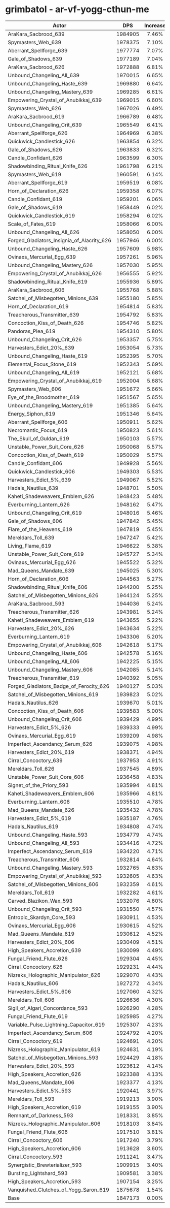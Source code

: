 # grimbatol - ar-vf-yogg-cthun-me
| Actor | DPS | Increase |
|---|:---:|:---:|
|AraKara_Sacbrood_639|1984905|7.46%|
|Spymasters_Web_639|1978375|7.10%|
|Aberrant_Spellforge_639|1977774|7.07%|
|Gale_of_Shadows_639|1977189|7.04%|
|AraKara_Sacbrood_626|1972888|6.81%|
|Unbound_Changeling_All_639|1970015|6.65%|
|Unbound_Changeling_Haste_639|1969880|6.64%|
|Unbound_Changeling_Mastery_639|1969285|6.61%|
|Empowering_Crystal_of_Anubikkaj_639|1969015|6.60%|
|Spymasters_Web_626|1967026|6.49%|
|AraKara_Sacbrood_619|1966789|6.48%|
|Unbound_Changeling_Crit_639|1965549|6.41%|
|Aberrant_Spellforge_626|1964969|6.38%|
|Quickwick_Candlestick_626|1963854|6.32%|
|Gale_of_Shadows_626|1963833|6.32%|
|Candle_Confidant_626|1963599|6.30%|
|Shadowbinding_Ritual_Knife_626|1961798|6.21%|
|Spymasters_Web_619|1960591|6.14%|
|Aberrant_Spellforge_619|1959519|6.08%|
|Horn_of_Declaration_626|1959358|6.07%|
|Candle_Confidant_619|1959201|6.06%|
|Gale_of_Shadows_619|1958449|6.02%|
|Quickwick_Candlestick_619|1958294|6.02%|
|Scale_of_Fates_619|1958066|6.00%|
|Unbound_Changeling_All_626|1958050|6.00%|
|Forged_Gladiators_Insignia_of_Alacrity_626|1957946|6.00%|
|Unbound_Changeling_Haste_626|1957609|5.98%|
|Ovinaxs_Mercurial_Egg_639|1957261|5.96%|
|Unbound_Changeling_Mastery_626|1957030|5.95%|
|Empowering_Crystal_of_Anubikkaj_626|1956555|5.92%|
|Shadowbinding_Ritual_Knife_619|1955936|5.89%|
|AraKara_Sacbrood_606|1955768|5.88%|
|Satchel_of_Misbegotten_Minions_639|1955180|5.85%|
|Horn_of_Declaration_619|1954814|5.83%|
|Treacherous_Transmitter_639|1954792|5.83%|
|Concoction_Kiss_of_Death_626|1954746|5.82%|
|Pandoras_Plea_619|1954310|5.80%|
|Unbound_Changeling_Crit_626|1953357|5.75%|
|Harvesters_Edict_20%_639|1953054|5.73%|
|Unbound_Changeling_Haste_619|1952395|5.70%|
|Elemental_Focus_Stone_619|1952343|5.69%|
|Unbound_Changeling_All_619|1952121|5.68%|
|Empowering_Crystal_of_Anubikkaj_619|1952004|5.68%|
|Spymasters_Web_606|1951672|5.66%|
|Eye_of_the_Broodmother_619|1951567|5.65%|
|Unbound_Changeling_Mastery_619|1951385|5.64%|
|Energy_Siphon_619|1951346|5.64%|
|Aberrant_Spellforge_606|1950911|5.62%|
|Necromantic_Focus_619|1950823|5.61%|
|The_Skull_of_Guldan_619|1950103|5.57%|
|Unstable_Power_Suit_Core_626|1950068|5.57%|
|Concoction_Kiss_of_Death_619|1950029|5.57%|
|Candle_Confidant_606|1949928|5.56%|
|Quickwick_Candlestick_606|1949303|5.53%|
|Harvesters_Edict_5%_639|1949067|5.52%|
|Hadals_Nautilus_639|1948701|5.50%|
|Kaheti_Shadeweavers_Emblem_626|1948423|5.48%|
|Everburning_Lantern_626|1948162|5.47%|
|Unbound_Changeling_Crit_619|1948016|5.46%|
|Gale_of_Shadows_606|1947842|5.45%|
|Flare_of_the_Heavens_619|1947819|5.45%|
|Mereldars_Toll_639|1947247|5.42%|
|Living_Flame_619|1946622|5.38%|
|Unstable_Power_Suit_Core_619|1945727|5.34%|
|Ovinaxs_Mercurial_Egg_626|1945522|5.32%|
|Mad_Queens_Mandate_639|1945025|5.30%|
|Horn_of_Declaration_606|1944563|5.27%|
|Shadowbinding_Ritual_Knife_606|1944200|5.25%|
|Satchel_of_Misbegotten_Minions_626|1944124|5.25%|
|AraKara_Sacbrood_593|1944036|5.24%|
|Treacherous_Transmitter_626|1943981|5.24%|
|Kaheti_Shadeweavers_Emblem_619|1943655|5.22%|
|Harvesters_Edict_20%_626|1943634|5.22%|
|Everburning_Lantern_619|1943306|5.20%|
|Empowering_Crystal_of_Anubikkaj_606|1942618|5.17%|
|Unbound_Changeling_Haste_606|1942578|5.16%|
|Unbound_Changeling_All_606|1942225|5.15%|
|Unbound_Changeling_Mastery_606|1942085|5.14%|
|Treacherous_Transmitter_619|1940392|5.05%|
|Forged_Gladiators_Badge_of_Ferocity_626|1940127|5.03%|
|Satchel_of_Misbegotten_Minions_619|1939823|5.02%|
|Hadals_Nautilus_626|1939670|5.01%|
|Concoction_Kiss_of_Death_606|1939583|5.00%|
|Unbound_Changeling_Crit_606|1939429|4.99%|
|Harvesters_Edict_5%_626|1939333|4.99%|
|Ovinaxs_Mercurial_Egg_619|1939209|4.98%|
|Imperfect_Ascendancy_Serum_626|1939075|4.98%|
|Harvesters_Edict_20%_619|1938371|4.94%|
|Cirral_Concoctory_639|1937953|4.91%|
|Mereldars_Toll_626|1937545|4.89%|
|Unstable_Power_Suit_Core_606|1936458|4.83%|
|Signet_of_the_Priory_593|1935994|4.81%|
|Kaheti_Shadeweavers_Emblem_606|1935966|4.81%|
|Everburning_Lantern_606|1935510|4.78%|
|Mad_Queens_Mandate_626|1935432|4.78%|
|Harvesters_Edict_5%_619|1935187|4.76%|
|Hadals_Nautilus_619|1934808|4.74%|
|Unbound_Changeling_Haste_593|1934779|4.74%|
|Unbound_Changeling_All_593|1934416|4.72%|
|Imperfect_Ascendancy_Serum_619|1934220|4.71%|
|Treacherous_Transmitter_606|1932814|4.64%|
|Unbound_Changeling_Mastery_593|1932765|4.63%|
|Empowering_Crystal_of_Anubikkaj_593|1932605|4.63%|
|Satchel_of_Misbegotten_Minions_606|1932359|4.61%|
|Mereldars_Toll_619|1932282|4.61%|
|Carved_Blazikon_Wax_593|1932076|4.60%|
|Unbound_Changeling_Crit_593|1931550|4.57%|
|Entropic_Skardyn_Core_593|1930911|4.53%|
|Ovinaxs_Mercurial_Egg_606|1930615|4.52%|
|Mad_Queens_Mandate_619|1930612|4.52%|
|Harvesters_Edict_20%_606|1930409|4.51%|
|High_Speakers_Accretion_639|1930099|4.49%|
|Fungal_Friend_Flute_626|1929304|4.45%|
|Cirral_Concoctory_626|1929231|4.44%|
|Nizreks_Holographic_Manipulator_626|1929070|4.43%|
|Hadals_Nautilus_606|1927272|4.34%|
|Harvesters_Edict_5%_606|1927060|4.32%|
|Mereldars_Toll_606|1926636|4.30%|
|Sigil_of_Algari_Concordance_593|1926290|4.28%|
|Fungal_Friend_Flute_619|1925985|4.27%|
|Variable_Pulse_Lightning_Capacitor_619|1925307|4.23%|
|Imperfect_Ascendancy_Serum_606|1924792|4.20%|
|Cirral_Concoctory_619|1924691|4.20%|
|Nizreks_Holographic_Manipulator_619|1924631|4.19%|
|Satchel_of_Misbegotten_Minions_593|1924429|4.18%|
|Harvesters_Edict_20%_593|1923612|4.14%|
|High_Speakers_Accretion_626|1923388|4.13%|
|Mad_Queens_Mandate_606|1923377|4.13%|
|Harvesters_Edict_5%_593|1920441|3.97%|
|Mereldars_Toll_593|1919213|3.90%|
|High_Speakers_Accretion_619|1919155|3.90%|
|Remnant_of_Darkness_593|1918331|3.85%|
|Nizreks_Holographic_Manipulator_606|1918103|3.84%|
|Fungal_Friend_Flute_606|1917510|3.81%|
|Cirral_Concoctory_606|1917240|3.79%|
|High_Speakers_Accretion_606|1913628|3.60%|
|Cirral_Concoctory_593|1911241|3.47%|
|Synergistic_Brewterializer_593|1909915|3.40%|
|Bursting_Lightshard_593|1909581|3.38%|
|High_Speakers_Accretion_593|1907154|3.25%|
|Vanquished_Clutches_of_Yogg_Saron_619|1875678|1.54%|
|Base|1847173|0.00%|
